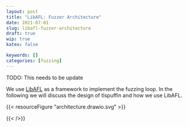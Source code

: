 ```yaml
---
layout: post
title: "LibAFL: Fuzzer Architecture"
date: 2021-07-01
slug: libafl-fuzzer-architecture
draft: true
wip: true
katex: false

keywords: []
categories: [fuzzing]
---
```


TODO: This needs to be update

We use [LibAFL](https://github.com/AFLplusplus/LibAFL) as a framework to implement the fuzzing loop. In the following we will discuss the design of tlspuffin and how we use LibAFL.


{{< resourceFigure "architecture.drawio.svg" >}}

{{< />}}